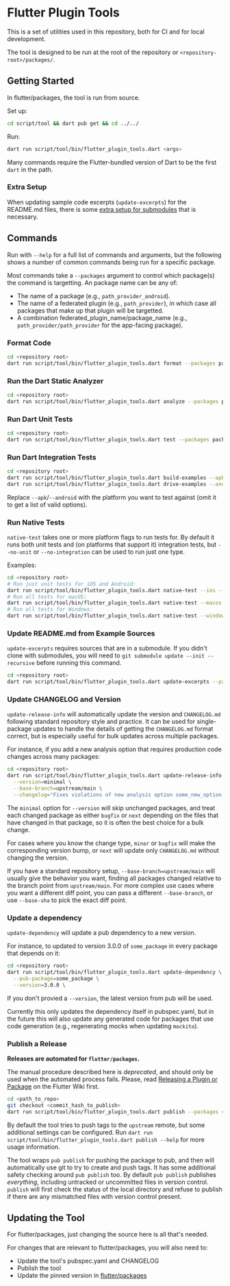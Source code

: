 # Flutter Plugin Tools

This is a set of utilities used in this repository, both for CI and for
local development.

The tool is designed to be run at the root of the repository or `<repository-root>/packages/`.

## Getting Started

In flutter/packages, the tool is run from source.

Set up:

```sh
cd script/tool && dart pub get && cd ../../
```

Run:

```sh
dart run script/tool/bin/flutter_plugin_tools.dart <args>
```

Many commands require the Flutter-bundled version of Dart to be the first `dart` in the path.

### Extra Setup

When updating sample code excerpts (`update-excerpts`) for the README.md files,
there is some [extra setup for
submodules](#update-readmemd-from-example-sources) that is necessary.

## Commands

Run with `--help` for a full list of commands and arguments, but the
following shows a number of common commands being run for a specific package.

Most commands take a `--packages` argument to control which package(s) the
command is targetting. An package name can be any of:
- The name of a package (e.g., `path_provider_android`).
- The name of a federated plugin (e.g., `path_provider`), in which case all
  packages that make up that plugin will be targetted.
- A combination federated_plugin_name/package_name (e.g.,
  `path_provider/path_provider` for the app-facing package).

### Format Code

```sh
cd <repository root>
dart run script/tool/bin/flutter_plugin_tools.dart format --packages package_name
```

### Run the Dart Static Analyzer

```sh
cd <repository root>
dart run script/tool/bin/flutter_plugin_tools.dart analyze --packages package_name
```

### Run Dart Unit Tests

```sh
cd <repository root>
dart run script/tool/bin/flutter_plugin_tools.dart test --packages package_name
```

### Run Dart Integration Tests

```sh
cd <repository root>
dart run script/tool/bin/flutter_plugin_tools.dart build-examples --apk --packages package_name
dart run script/tool/bin/flutter_plugin_tools.dart drive-examples --android --packages package_name
```

Replace `--apk`/`--android` with the platform you want to test against
(omit it to get a list of valid options).

### Run Native Tests

`native-test` takes one or more platform flags to run tests for. By default it
runs both unit tests and (on platforms that support it) integration tests, but
`--no-unit` or `--no-integration` can be used to run just one type.

Examples:

```sh
cd <repository root>
# Run just unit tests for iOS and Android:
dart run script/tool/bin/flutter_plugin_tools.dart native-test --ios --android --no-integration --packages package_name
# Run all tests for macOS:
dart run script/tool/bin/flutter_plugin_tools.dart native-test --macos --packages package_name
# Run all tests for Windows:
dart run script/tool/bin/flutter_plugin_tools.dart native-test --windows --packages package_name
```

### Update README.md from Example Sources

`update-excerpts` requires sources that are in a submodule. If you didn't clone
with submodules, you will need to `git submodule update --init --recursive`
before running this command.

```sh
cd <repository root>
dart run script/tool/bin/flutter_plugin_tools.dart update-excerpts --packages package_name
```

### Update CHANGELOG and Version

`update-release-info` will automatically update the version and `CHANGELOG.md`
following standard repository style and practice. It can be used for
single-package updates to handle the details of getting the `CHANGELOG.md`
format correct, but is especially useful for bulk updates across multiple packages.

For instance, if you add a new analysis option that requires production
code changes across many packages:

```sh
cd <repository root>
dart run script/tool/bin/flutter_plugin_tools.dart update-release-info \
  --version=minimal \
  --base-branch=upstream/main \
  --changelog="Fixes violations of new analysis option some_new_option."
```

The `minimal` option for `--version` will skip unchanged packages, and treat
each changed package as either `bugfix` or `next` depending on the files that
have changed in that package, so it is often the best choice for a bulk change.

For cases where you know the change type, `minor` or `bugfix` will make the
corresponding version bump, or `next` will update only `CHANGELOG.md` without
changing the version.

If you have a standard repository setup, `--base-branch=upstream/main` will
usually give the behavior you want, finding all packages changed relative to
the branch point from `upstream/main`. For more complex use cases where you want
a different diff point, you can pass a different `--base-branch`, or use
`--base-sha` to pick the exact diff point.

### Update a dependency

`update-dependency` will update a pub dependency to a new version.

For instance, to updated to version 3.0.0 of `some_package` in every package
that depends on it:

```sh
cd <repository root>
dart run script/tool/bin/flutter_plugin_tools.dart update-dependency \
  --pub-package=some_package \
  --version=3.0.0 \
```

If you don't provied a `--version`, the latest version from pub will be used.

Currently this only updates the dependency itself in pubspec.yaml, but in the
future this will also update any generated code for packages that use code
generation (e.g., regenerating mocks when updating `mockito`).

### Publish a Release

**Releases are automated for `flutter/packages`.**

The manual procedure described here is _deprecated_, and should only be used when
the automated process fails. Please, read
[Releasing a Plugin or Package](https://github.com/flutter/flutter/wiki/Releasing-a-Plugin-or-Package)
on the Flutter Wiki first.

```sh
cd <path_to_repo>
git checkout <commit_hash_to_publish>
dart run script/tool/bin/flutter_plugin_tools.dart publish --packages <package>
```

By default the tool tries to push tags to the `upstream` remote, but some
additional settings can be configured. Run `dart run script/tool/bin/flutter_plugin_tools.dart
publish --help` for more usage information.

The tool wraps `pub publish` for pushing the package to pub, and then will
automatically use git to try to create and push tags. It has some additional
safety checking around `pub publish` too. By default `pub publish` publishes
_everything_, including untracked or uncommitted files in version control.
`publish` will first check the status of the local
directory and refuse to publish if there are any mismatched files with version
control present.

## Updating the Tool

For flutter/packages, just changing the source here is all that's needed.

For changes that are relevant to flutter/packages, you will also need to:
- Update the tool's pubspec.yaml and CHANGELOG
- Publish the tool
- Update the pinned version in
  [flutter/packages](https://github.com/flutter/packages/blob/main/.cirrus.yml)
